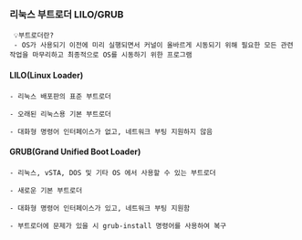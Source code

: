 ### 리눅스 부트로더 LILO/GRUB

     💡부트로더란?
     - OS가 사용되기 이전에 미리 실행되면서 커널이 올바르게 시동되기 위해 필요한 모든 관련 작업을 마무리하고 최종적으로 OS를 시동하기 위한 프로그램

#### LILO(Linux Loader)

    - 리눅스 배포판의 표준 부트로더

    - 오래된 리눅스용 기본 부트로더

    - 대화형 명령어 인터페이스가 없고, 네트워크 부팅 지원하지 않음

#### GRUB(Grand Unified Boot Loader)

    - 리눅스, vSTA, DOS 및 기타 OS 에서 사용할 수 있는 부트로더

    - 새로운 기본 부트로더

    - 대화형 명령어 인터페이스가 있고, 네트워크 부팅 지원함

    - 부트로더에 문제가 있을 시 grub-install 명령어를 사용하여 복구
